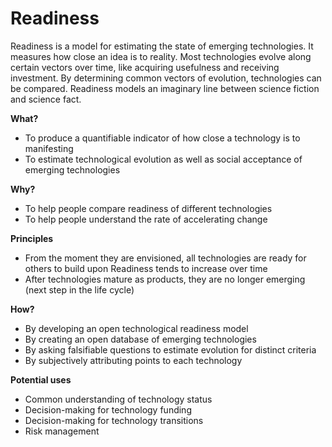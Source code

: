 # Readiness

Readiness is a model for estimating the state of emerging technologies. It measures how close an idea is to reality. Most technologies evolve along certain vectors over time, like acquiring usefulness and receiving investment. By determining common vectors of evolution, technologies can be compared. Readiness models an imaginary line between science fiction and science fact.

**What?**

* To produce a quantifiable indicator of how close a technology is to manifesting
* To estimate technological evolution as well as social acceptance of emerging technologies

**Why?**

* To help people compare readiness of different technologies
* To help people understand the rate of accelerating change

**Principles**

* From the moment they are envisioned, all technologies are ready for others to build upon Readiness tends to increase over time
* After technologies mature as products, they are no longer emerging (next step in the life cycle)

**How?**

* By developing an open technological readiness model
* By creating an open database of emerging technologies
* By asking falsifiable questions to estimate evolution for distinct criteria
* By subjectively attributing points to each technology

**Potential uses**

* Common understanding of technology status
* Decision-making for technology funding
* Decision-making for technology transitions
* Risk management

